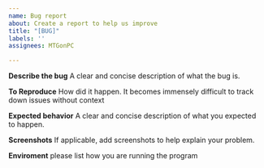 ```yaml
---
name: Bug report
about: Create a report to help us improve
title: "[BUG]"
labels: ''
assignees: MTGonPC

---
```


**Describe the bug**
A clear and concise description of what the bug is.

**To Reproduce**
How did it happen. It becomes immensely difficult to track down issues without context 

**Expected behavior**
A clear and concise description of what you expected to happen.

**Screenshots**
If applicable, add screenshots to help explain your problem.

**Enviroment**
please list how you are running the program
